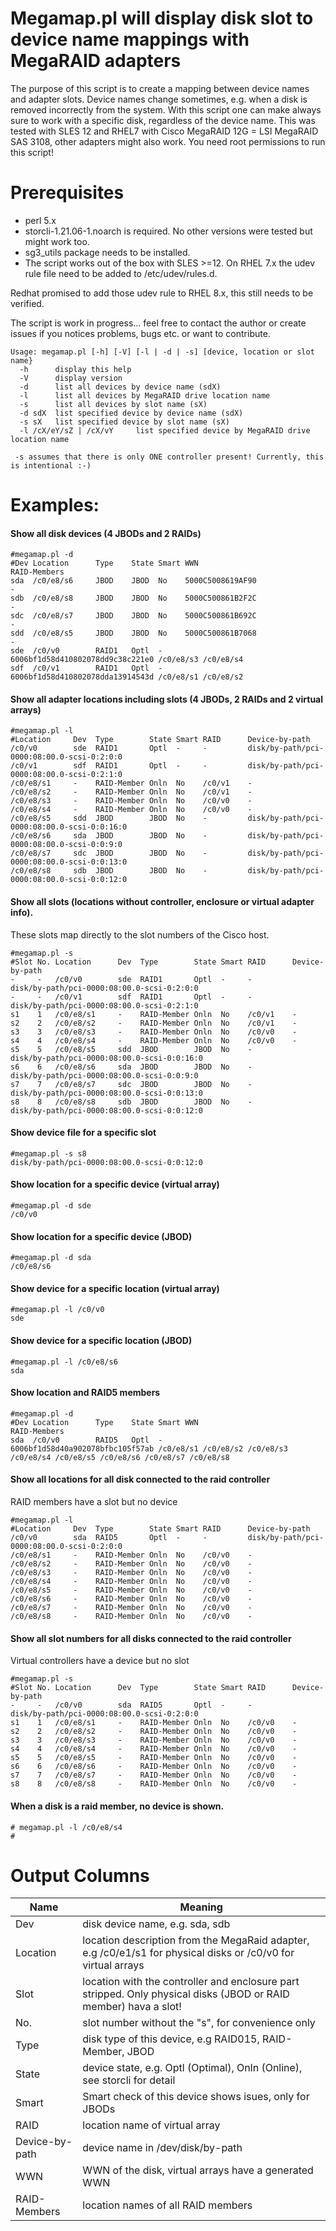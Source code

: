 # Megamap.pl will display disk slot to device name mappings with MegaRAID adapters

The purpose of this script is to create a mapping between device names and adapter slots. Device names change sometimes, e.g. when a disk is removed incorrectly from the system. With this script one can make always sure to work with a specific disk, regardless of the device name.
This was tested with SLES 12 and RHEL7 with Cisco MegaRAID 12G = LSI MegaRAID SAS 3108, other adapters might also work.
You need root permissions to run this script!

# Prerequisites
- perl 5.x
- storcli-1.21.06-1.noarch is required. No other versions were tested but might work too.
- sg3_utils package needs to be installed.
- The script works out of the box with SLES >=12. On RHEL 7.x the udev rule file need to be added to /etc/udev/rules.d.

Redhat promised to add those udev rule to RHEL 8.x, this still needs to be verified.

The script is work in progress... feel free to contact the author or create issues if you notices problems, bugs etc. or want to contribute.

```
Usage: megamap.pl [-h] [-V] [-l | -d | -s] [device, location or slot name}
  -h      display this help
  -V      display version
  -d      list all devices by device name (sdX)
  -l      list all devices by MegaRAID drive location name
  -s      list all devices by slot name (sX)
  -d sdX  list specified device by device name (sdX)
  -s sX   list specified device by slot name (sX)
  -l /cX/eY/sZ | /cX/vY     list specified device by MegaRAID drive location name

 -s assumes that there is only ONE controller present! Currently, this is intentional :-)
```
# Examples:

#### Show all disk devices (4 JBODs and 2 RAIDs)
```
#megamap.pl -d
#Dev Location      Type    State Smart WWN                              RAID-Members
sda  /c0/e8/s6     JBOD    JBOD  No    5000C5008619AF90                 -
sdb  /c0/e8/s8     JBOD    JBOD  No    5000C500861B2F2C                 -
sdc  /c0/e8/s7     JBOD    JBOD  No    5000C500861B692C                 -
sdd  /c0/e8/s5     JBOD    JBOD  No    5000C500861B7068                 -
sde  /c0/v0        RAID1   Optl  -     6006bf1d58d410802078dd9c38c221e0 /c0/e8/s3 /c0/e8/s4
sdf  /c0/v1        RAID1   Optl  -     6006bf1d58d410802078dda13914543d /c0/e8/s1 /c0/e8/s2
```

#### Show all adapter locations including slots (4 JBODs, 2 RAIDs and 2 virtual arrays)
```
#megamap.pl -l
#Location     Dev  Type        State Smart RAID      Device-by-path
/c0/v0        sde  RAID1       Optl  -     -         disk/by-path/pci-0000:08:00.0-scsi-0:2:0:0
/c0/v1        sdf  RAID1       Optl  -     -         disk/by-path/pci-0000:08:00.0-scsi-0:2:1:0
/c0/e8/s1     -    RAID-Member Onln  No    /c0/v1    -
/c0/e8/s2     -    RAID-Member Onln  No    /c0/v1    -
/c0/e8/s3     -    RAID-Member Onln  No    /c0/v0    -
/c0/e8/s4     -    RAID-Member Onln  No    /c0/v0    -
/c0/e8/s5     sdd  JBOD        JBOD  No    -         disk/by-path/pci-0000:08:00.0-scsi-0:0:16:0
/c0/e8/s6     sda  JBOD        JBOD  No    -         disk/by-path/pci-0000:08:00.0-scsi-0:0:9:0
/c0/e8/s7     sdc  JBOD        JBOD  No    -         disk/by-path/pci-0000:08:00.0-scsi-0:0:13:0
/c0/e8/s8     sdb  JBOD        JBOD  No    -         disk/by-path/pci-0000:08:00.0-scsi-0:0:12:0
```
#### Show all slots (locations without controller, enclosure or virtual adapter info).
These slots map directly to the slot numbers of the Cisco host.
```
#megamap.pl -s
#Slot No. Location      Dev  Type        State Smart RAID      Device-by-path
-     -   /c0/v0        sde  RAID1       Optl  -     -         disk/by-path/pci-0000:08:00.0-scsi-0:2:0:0
-     -   /c0/v1        sdf  RAID1       Optl  -     -         disk/by-path/pci-0000:08:00.0-scsi-0:2:1:0
s1    1   /c0/e8/s1     -    RAID-Member Onln  No    /c0/v1    -
s2    2   /c0/e8/s2     -    RAID-Member Onln  No    /c0/v1    -
s3    3   /c0/e8/s3     -    RAID-Member Onln  No    /c0/v0    -
s4    4   /c0/e8/s4     -    RAID-Member Onln  No    /c0/v0    -
s5    5   /c0/e8/s5     sdd  JBOD        JBOD  No    -         disk/by-path/pci-0000:08:00.0-scsi-0:0:16:0
s6    6   /c0/e8/s6     sda  JBOD        JBOD  No    -         disk/by-path/pci-0000:08:00.0-scsi-0:0:9:0
s7    7   /c0/e8/s7     sdc  JBOD        JBOD  No    -         disk/by-path/pci-0000:08:00.0-scsi-0:0:13:0
s8    8   /c0/e8/s8     sdb  JBOD        JBOD  No    -         disk/by-path/pci-0000:08:00.0-scsi-0:0:12:0
```
#### Show device file for a specific slot
```
#megamap.pl -s s8
disk/by-path/pci-0000:08:00.0-scsi-0:0:12:0
```
#### Show location for a specific device (virtual array)
```
#megamap.pl -d sde
/c0/v0
```
#### Show location for a specific device (JBOD)
```
#megamap.pl -d sda
/c0/e8/s6
```
#### Show device for a specific location (virtual array)
```
#megamap.pl -l /c0/v0
sde
```
#### Show device for a specific location (JBOD)
```
#megamap.pl -l /c0/e8/s6
sda
```
#### Show location and RAID5 members
```
#megamap.pl -d
#Dev Location      Type    State Smart WWN                              RAID-Members
sda  /c0/v0        RAID5   Optl  -     6006bf1d58d40a902078bfbc105f57ab /c0/e8/s1 /c0/e8/s2 /c0/e8/s3 /c0/e8/s4 /c0/e8/s5 /c0/e8/s6 /c0/e8/s7 /c0/e8/s8
```
#### Show all locations for all disk connected to the raid controller
RAID members have a slot but no device
```
#megamap.pl -l
#Location     Dev  Type        State Smart RAID      Device-by-path
/c0/v0        sda  RAID5       Optl  -     -         disk/by-path/pci-0000:08:00.0-scsi-0:2:0:0
/c0/e8/s1     -    RAID-Member Onln  No    /c0/v0    -
/c0/e8/s2     -    RAID-Member Onln  No    /c0/v0    -
/c0/e8/s3     -    RAID-Member Onln  No    /c0/v0    -
/c0/e8/s4     -    RAID-Member Onln  No    /c0/v0    -
/c0/e8/s5     -    RAID-Member Onln  No    /c0/v0    -
/c0/e8/s6     -    RAID-Member Onln  No    /c0/v0    -
/c0/e8/s7     -    RAID-Member Onln  No    /c0/v0    -
/c0/e8/s8     -    RAID-Member Onln  No    /c0/v0    -
```
#### Show all slot numbers for all disks connected to the raid controller
Virtual controllers have a device but no slot
```
#megamap.pl -s
#Slot No. Location      Dev  Type        State Smart RAID      Device-by-path
-     -   /c0/v0        sda  RAID5       Optl  -     -         disk/by-path/pci-0000:08:00.0-scsi-0:2:0:0
s1    1   /c0/e8/s1     -    RAID-Member Onln  No    /c0/v0    -
s2    2   /c0/e8/s2     -    RAID-Member Onln  No    /c0/v0    -
s3    3   /c0/e8/s3     -    RAID-Member Onln  No    /c0/v0    -
s4    4   /c0/e8/s4     -    RAID-Member Onln  No    /c0/v0    -
s5    5   /c0/e8/s5     -    RAID-Member Onln  No    /c0/v0    -
s6    6   /c0/e8/s6     -    RAID-Member Onln  No    /c0/v0    -
s7    7   /c0/e8/s7     -    RAID-Member Onln  No    /c0/v0    -
s8    8   /c0/e8/s8     -    RAID-Member Onln  No    /c0/v0    -
```
#### When a disk is a raid member, no device is shown.
```
# megamap.pl -l /c0/e8/s4
# 
```

# Output Columns
| Name | Meaning|
| ---      |  ------  |
| Dev | disk device name, e.g. sda, sdb|
| Location | location description from the MegaRaid adapter, e.g /c0/e1/s1 for physical disks or /c0/v0 for virtual arrays|
| Slot | location with the controller and enclosure part stripped. Only physical disks (JBOD or RAID member) hava a slot!|
| No. | slot number without the "s", for convenience only|
| Type | disk type of this device, e.g RAID015, RAID-Member, JBOD|
| State | device state, e.g. Optl (Optimal), Onln (Online), see storcli for detail|
| Smart | Smart check of this device shows isues, only for JBODs|
| RAID | location name of virtual array|
| Device-by-path | device name in /dev/disk/by-path|
| WWN | WWN of the disk, virtual arrays have a generated WWN|
| RAID-Members | location names of all RAID members|
